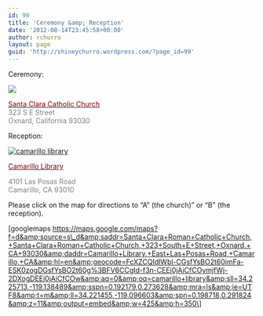 ```yaml
---
id: 99
title: 'Ceremony &amp; Reception'
date: '2012-08-14T23:45:58+00:00'
author: rchurro
layout: page
guid: 'http://shineychurro.wordpress.com/?page_id=99'
---
```


Ceremony:

![](https://wordpress.shineychurro.com/wp-content/uploads/2013/06/7518c-scoutside.jpg)

[<span style="color:#800000;">Santa Clara Catholic Church</span>](http://goo.gl/maps/hSppO)  
<span style="color:#808080;">323 S E Street</span>  
<span style="color:#808080;">Oxnard, California 93030</span>

Reception:

[![camarillo library](https://wordpress.shineychurro.com/wp-content/uploads/2013/06/camarillo-library.jpg?w=300)](https://wordpress.shineychurro.com/wp-content/uploads/2013/06/camarillo-library.jpg)

[<span style="color:#800000;">Camarillo Library</span>](http://www.ci.camarillo.ca.us/i3.aspx?p=382)

<span style="color:#808080;">4101 Las Posas Road</span>  
<span style="color:#808080;">Camarillo, CA 93010</span>

Please click on the map for directions to “A” (the church)” or “B” (the reception).

\[googlemaps https://maps.google.com/maps?f=d&amp;source=s\_d&amp;saddr=Santa+Clara+Roman+Catholic+Church,+Santa+Clara+Roman+Catholic+Church,+323+South+E+Street,+Oxnard,+CA+93030&amp;daddr=Camarillo+Library,+East+Las+Posas+Road,+Camarillo,+CA&amp;hl=en&amp;geocode=FcXZCQIdlWbl-CGsfYsBO2t60imFa-ESK0zogDGsfYsBO2t60g%3BFV6CCgId-f3n-CEEj0jAiCfCOymjfWj-2DXogDEEj0jAiCfCOw&amp;aq=0&amp;oq=camarillo+library&amp;sll=34.225713,-119.138489&amp;sspn=0.192179,0.273628&amp;mra=ls&amp;ie=UTF8&amp;t=m&amp;ll=34.221455,-119.096603&amp;spn=0.198718,0.291824&amp;z=11&amp;output=embed&amp;w=425&amp;h=350\]